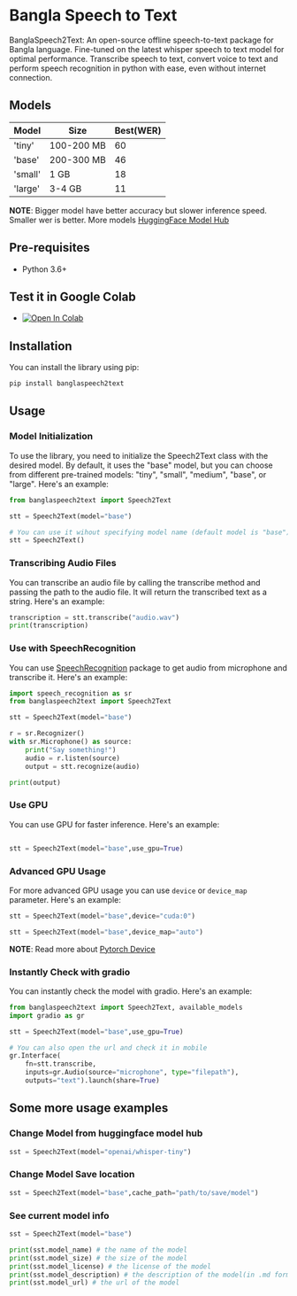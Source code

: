 # Bangla Speech to Text
BanglaSpeech2Text: An open-source offline speech-to-text package for Bangla language. Fine-tuned on the latest whisper speech to text model for optimal performance. Transcribe speech to text, convert voice to text and perform speech recognition in python with ease, even without internet connection.


## Models
| Model | Size | Best(WER) |
| --- | --- | --- |
| 'tiny' | 100-200 MB | 60 |
| 'base' | 200-300 MB | 46 |
| 'small'| 1 GB     | 18 |
| 'large'| 3-4 GB     | 11 |

__NOTE__: Bigger model have better accuracy but slower inference speed. Smaller wer is better. More models [HuggingFace Model Hub](https://huggingface.co/models?pipeline_tag=automatic-speech-recognition&language=bn&sort=likes)


## Pre-requisites
- Python 3.6+


## Test it in Google Colab
- [![Open In Colab](https://colab.research.google.com/assets/colab-badge.svg)](https://colab.research.google.com/github/shhossain/BanglaSpeech2Text/blob/main/BanglaSpeech2Text_in_Colab.ipynb)

## Installation
You can install the library using pip:

```bash
pip install banglaspeech2text
```


## Usage
### Model Initialization
To use the library, you need to initialize the Speech2Text class with the desired model. By default, it uses the "base" model, but you can choose from different pre-trained models: "tiny", "small", "medium", "base", or "large". Here's an example:

```python
from banglaspeech2text import Speech2Text

stt = Speech2Text(model="base")

# You can use it wihout specifying model name (default model is "base")
stt = Speech2Text()
```

### Transcribing Audio Files
You can transcribe an audio file by calling the transcribe method and passing the path to the audio file. It will return the transcribed text as a string. Here's an example:

```python
transcription = stt.transcribe("audio.wav")
print(transcription)
```

### Use with SpeechRecognition
You can use [SpeechRecognition](https://pypi.org/project/SpeechRecognition/) package to get audio from microphone and transcribe it. Here's an example:
```python
import speech_recognition as sr
from banglaspeech2text import Speech2Text

stt = Speech2Text(model="base")

r = sr.Recognizer()
with sr.Microphone() as source:
    print("Say something!")
    audio = r.listen(source)
    output = stt.recognize(audio)

print(output)
```

### Use GPU
You can use GPU for faster inference. Here's an example:
```python

stt = Speech2Text(model="base",use_gpu=True)

```
### Advanced GPU Usage
For more advanced GPU usage you can use `device` or `device_map` parameter. Here's an example:
```python
stt = Speech2Text(model="base",device="cuda:0")
```
```python
stt = Speech2Text(model="base",device_map="auto")
```
__NOTE__: Read more about [Pytorch Device](https://pytorch.org/docs/stable/tensor_attributes.html#torch.torch.device)

### Instantly Check with gradio
You can instantly check the model with gradio. Here's an example:
```python
from banglaspeech2text import Speech2Text, available_models
import gradio as gr

stt = Speech2Text(model="base",use_gpu=True)

# You can also open the url and check it in mobile
gr.Interface(
    fn=stt.transcribe, 
    inputs=gr.Audio(source="microphone", type="filepath"), 
    outputs="text").launch(share=True)
```

## Some more usage examples

### Change Model from huggingface model hub
```python
sst = Speech2Text(model="openai/whisper-tiny")
```
### Change Model Save location
```python
sst = Speech2Text(model="base",cache_path="path/to/save/model")
```
### See current model info
```python
sst = Speech2Text(model="base")

print(sst.model_name) # the name of the model
print(sst.model_size) # the size of the model
print(sst.model_license) # the license of the model
print(sst.model_description) # the description of the model(in .md format)
print(sst.model_url) # the url of the model
```
